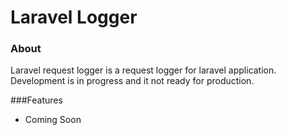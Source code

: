 # Laravel Logger

### About
Laravel request logger is a request logger for laravel application. Development is in progress and it not ready for production.


###Features
* Coming Soon



